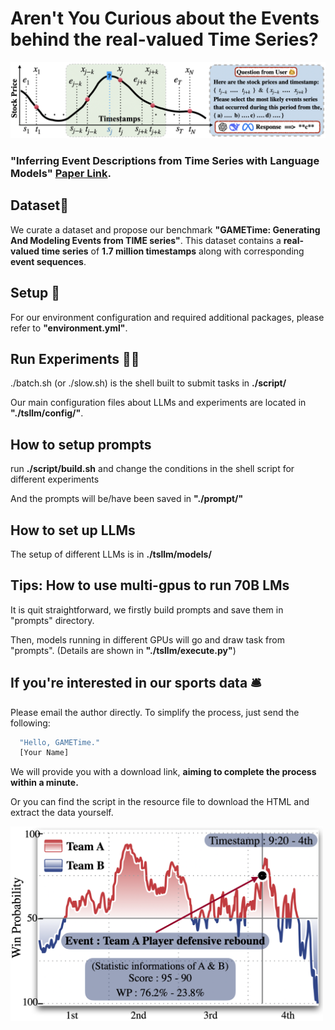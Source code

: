 # Aren't You Curious about the Events behind the real-valued Time Series?
![Events Reasoning](./script/pipline.png)

### "Inferring Event Descriptions from Time Series with Language Models" [Paper Link](https://arxiv.org/pdf/2503.14190).
## Dataset📖
We curate a dataset and propose our benchmark **"GAMETime: Generating And Modeling Events from TIME series"**. This dataset contains a **real-valued time series** of **1.7 million timestamps** along with corresponding **event sequences**.

## Setup 🔧
For our environment configuration and required additional packages, please refer to **"environment.yml"**.

## Run Experiments 💁🏼
./batch.sh (or ./slow.sh) is the shell built to submit tasks in **./script/**

Our main configuration files about LLMs and experiments are located in **"./tsllm/config/"**.

## How to setup prompts
run **./script/build.sh** and change the conditions in the shell script for different experiments 

And the prompts will be/have been saved in **"./prompt/"**

## How to set up LLMs
The setup of different LLMs is in **./tsllm/models/**


## Tips: How to use multi-gpus to run 70B LMs
It is quit straightforward, we firstly build prompts and save them in "prompts" directory. 

Then, models running in different GPUs will go and draw task from "prompts". (Details are shown in **"./tsllm/execute.py"**)

## If you're interested in our sports data 🛎️
Please email the author directly. To simplify the process, just send the following:
```bash
  "Hello, GAMETime."
  [Your Name]
```

We will provide you with a download link, **aiming to complete the process within a minute.**

Or you can find the script in the resource file to download the HTML and extract the data yourself.

<img src="./resource/event.png" alt="Game Events" width="500"/>

